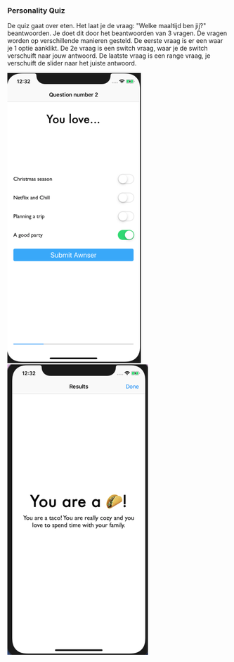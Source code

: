 ### Personality Quiz 

De quiz gaat over eten. Het laat je de vraag: "Welke maaltijd ben jij?" beantwoorden. Je doet dit door het beantwoorden van 3 vragen. De vragen worden op verschillende manieren gesteld. De eerste vraag is er een waar je 1 optie aanklikt. De 2e vraag is een switch vraag, waar je de switch verschuift naar jouw antwoord. De laatste vraag is een range vraag, je verschuift de slider naar het juiste antwoord. 

![screenshot](Doc/question.png)
![screenshot](Doc/resulttaco.png)

